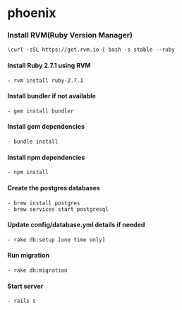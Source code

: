 # phoenix

### Install RVM(Ruby Version Manager)
`\curl -sSL https://get.rvm.io | bash -s stable --ruby`

#### Install Ruby 2.7.1 using RVM
    - rvm install ruby-2.7.1

#### Install bundler if not available
    - gem install bundler

#### Install gem dependencies
    - bundle install

#### Install npm dependencies
    - npm install

#### Create the postgres databases
    - brew install postgres
    - brew services start postgresql

#### Update config/database.yml details if needed
    - rake db:setup [one time only]

#### Run migration
    - rake db:migration

#### Start server
    - rails s
